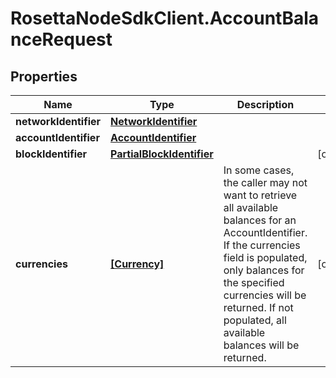 # RosettaNodeSdkClient.AccountBalanceRequest

## Properties

Name | Type | Description | Notes
------------ | ------------- | ------------- | -------------
**networkIdentifier** | [**NetworkIdentifier**](NetworkIdentifier.md) |  | 
**accountIdentifier** | [**AccountIdentifier**](AccountIdentifier.md) |  | 
**blockIdentifier** | [**PartialBlockIdentifier**](PartialBlockIdentifier.md) |  | [optional] 
**currencies** | [**[Currency]**](Currency.md) | In some cases, the caller may not want to retrieve all available balances for an AccountIdentifier. If the currencies field is populated, only balances for the specified currencies will be returned. If not populated, all available balances will be returned. | [optional] 



